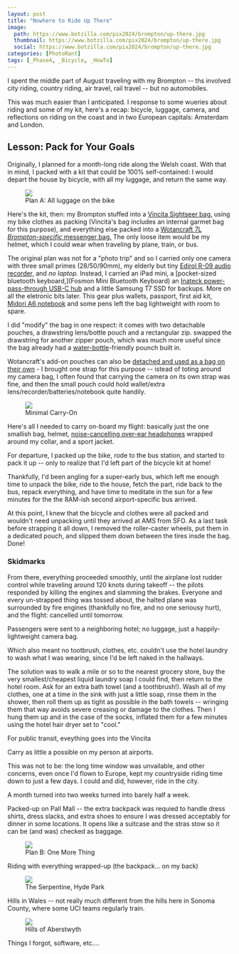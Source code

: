 ```yaml
---
layout: post
title: "Nowhere to Ride Up There"
image:
  path: https://www.botzilla.com/pix2024/brompton/up-there.jpg
  thumbnail: https://www.botzilla.com/pix2024/brompton/up-there.jpg
  social: https://www.botzilla.com/pix2024/brompton/up-there.jpg
categories: [PhotoRant]
tags: [_Phase4, _Bicycle, _HowTo]
---
```


I spent the middle part of August traveling with my Brompton -- ths involved city riding, country riding, air travel, rail travel -- but no automobiles.

This was much easier than I anticipated. I response to some wueries about riding and some of my kit, here's a recap: bicycle, luggage, camera, and reflections on riding on the coast and in two European capitals: Amsterdam and London.

<!--more-->

## Lesson: Pack for Your Goals

Originally, I planned for a month-long ride along the Welsh coast. With that in mind, I packed with a kit that could be 100% self-contained: I would depart the house by bicycle, with all my luggage, and return the same way.

<figure class="align-center">
<img src="https://www.botzilla.com/pix2024/brompton/packing-details.jpg">
<figcaption>Plan A: All luggage on the bike</figcaption>
</figure>

Here's the kit, then: my Brompton stuffed into a [Vincita Sightseer bag,](https://vincita.cc/products/sightseer-3-5-travel-set) using my bike clothes as packing (Vincita's bag includes an internal garmet bag for this purpose), and everything else packed into a [Wotancraft 7L _Brompton-specific_ messenger bag.](https://www.wotancraft.tw/en/product/pilot-for-brompton-bag-7L-blackC) The only loose item would be my helmet, which I could wear when traveling by plane, train, or bus.

The original plan was not for a "photo trip" and so I carried only one camera with three small primes (28/50/90mm), my elderly but tiny [Edirol R-09 audio recorder,](https://www.roland.com/us/products/r-09/) and _no laptop._ Instead, I carried an iPad mini, a [pocket-sized bluetooth keyboard,](Fosmon Mini Bluetooth Keyboard) an [Inateck power-pass-through USB-C hub](https://www.amazon.com/Inateck-Multi-port-Gigabit-Ethernet-compatible/dp/B07C6NBZG5/ref=cm_cr_arp_d_product_top?ie=UTF8) and a little Samsung T7 SSD for backups. More on all the eletronic bits later. This gear plus wallets, passport, first aid kit, [Midori A6 notebook](https://md.midori-japan.co.jp/en/products/mdnote/) and some pens left the bag lightweight with room to spare.

I did "modify" the bag in one respect: it comes with two detachable pouches, a drawstring lens/bottle pouch and a rectangular zip.  swapped the drawstring for another zipper pouch, which was much more useful since the bag already had a [water-bottle](https://shop.zojirushi.com/products/smkhe)-friendly pounch built in.

Wotancraft's add-on pouches can also be [detached and used as a bag on their own](https://www.wotancraft.tw/en/product/molle-accessory-pouch-black-canvas) - I brought one strap for this purpose -- istead of toting around my camera bag, I often found that carrying the camera on its own strap was fine, and then the small pouch could hold wallet/extra lens/recorder/batteries/notebook quite handily.

<figure class="align-center">
<img src="https://www.botzilla.com/pix2024/brompton/carry-on.jpg">
<figcaption>Minimal Carry-On</figcaption>
</figure>

Here's all I needed to carry on-board my flight: basically just the one smallish bag, helmet, [noise-cancelling over-ear headphones](https://www.wired.com/2017/08/review-sennheiser-hd1-wireless-over-ear-headphones/) wrapped around my collar, and a sport jacket. 

For departure, I packed up the bike, rode to the bus station, and started to pack it up -- only to realize that I'd left part of the bicycle kit at home!

Thankfully, I'd been angling for a super-early bus, which left me enough time to unpack the bike, ride to the house, fetch the part, ride back to the bus, repack everything, and have time to meditate in the sun for a few minutes for the the 8AM-ish second airport-specific bus arrived.

At this point, I knew that the bicycle and clothes were all packed and wouldn't need unpacking until they arrived at AMS from SFO. As a last task before strapping it all down, I removed the roller-caster wheels, put them in a dedicated pouch, and slipped them down between the tires insde the bag. Done!

### Skidmarks 

From there, everything proceeded smoothly, until the airplane lost rudder control while traveling around 120 knots during takeoff -- the pilots responded by killing the engines and slamming the brakes. Everyone and every un-strapped thing was tossed about, the halted plane was surrounded by fire engines (thankfully no fire, and no one seriousy hurt), and the flight: cancelled until tomorrow.

Passengers were sent to a neighboring hotel; no luggage, just a happily-lightweight camera bag.

Which also meant no tootbrush, clothes, etc.  couldn't use the hotel laundry to wash what I was wearing, since I'd be left naked in the hallways.

The solution was to walk a mile or so to the nearest grocery store, buy the very smallest/cheapest liquid laundry soap I could find, then return to the hotel room. Ask for an extra bath towel (and a toothbrush!). Wash all of my clothes, one at a time in the sink with just a little soap, rinse them in the shower, then roll them up as tight as possible in the bath towels -- wringing them that way avoids severe creasing or damage to the clothes. Then I hung them up and in the case of the socks, inflated them for a few minutes using the hotel hair dryer set to "cool."



For public transit, eveything goes into the Vincita

Carry as little a possible on my person at airports.


This was not to be: the long time window was unvailable, and other concerns, even once I'd flown to Europe, kept my countryside riding time down to just a few days. I could and did, however, ride in the city.

A month turned into two weeks turned into barely half a week.




Packed-up on Pall Mall -- the extra backpack was requied to handle dress shirts, dress slacks, and extra shoes to ensure I was dressed acceptably for dinner in some locations. It opens like a suitcase and the stras stow so it can be (and was) checked as baggage.

<figure class="align-center">
<img src="https://www.botzilla.com/pix2024/brompton/packed.jpg">
<figcaption>Plan B: One More Thing</figcaption>
</figure>

Riding with everything wrapped-up (the backpack... on my back)

<figure class="align-center">
<img src="https://www.botzilla.com/pix2024/brompton/serpentine.jpg">
<figcaption>The Serpentine, Hyde Park</figcaption>
</figure>

Hills in Wales -- not really much different from the hills here in Sonoma County, where some UCI teams regularly train.

<figure class="align-center">
<img src="https://www.botzilla.com/pix2024/brompton/skip.jpg">
<figcaption>Hills of Aberstwyth</figcaption>
</figure>

Things I forgot, software, etc....



